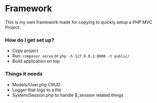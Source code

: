 # Framework #

This is my own framework made for copying to quickly setup a PHP MVC Project.

### How do I get set up? ###

* Copy project
* Run: `composer serve` or `php -S 127.0.0.1:8000 -t public/`
* Build application on top

### Things it needs ###
* Models/User.php CRUD
* Logger that logs to a file
* System/Session.php to handle $_session related things